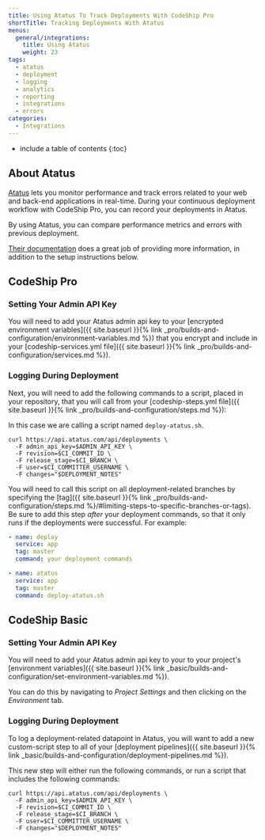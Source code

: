 ```yaml
---
title: Using Atatus To Track Deployments With CodeShip Pro
shortTitle: Tracking Deployments With Atatus
menus:
  general/integrations:
    title: Using Atatus
    weight: 23
tags:
  - atatus
  - deployment
  - logging
  - analytics
  - reporting
  - integrations
  - errors
categories:
  - Integrations
---
```


* include a table of contents
{:toc}

## About Atatus

[Atatus](https://www.atatus.com) lets you monitor performance and track errors related to your web and back-end applications in real-time. During your continuous deployment workflow with CodeShip Pro, you can record your deployments in Atatus.

By using Atatus, you can compare performance metrics and errors with previous deployment.

[Their documentation](https://www.atatus.com/docs) does a great job of providing more information, in addition to the setup instructions below.

## CodeShip Pro

### Setting Your Admin API Key

You will need to add your Atatus admin api key to your [encrypted environment variables]({{ site.baseurl }}{% link _pro/builds-and-configuration/environment-variables.md %}) that you encrypt and include in your [codeship-services.yml file]({{ site.baseurl }}{% link _pro/builds-and-configuration/services.md %}).

###  Logging During Deployment

Next, you will need to add the following commands to a script, placed in your repository, that you will call from your [codeship-steps.yml file]({{ site.baseurl }}{% link _pro/builds-and-configuration/steps.md %}):

In this case we are calling a script named `deploy-atatus.sh`.

```shell
curl https://api.atatus.com/api/deployments \
  -F admin_api_key=$ADMIN_API_KEY \
  -F revision=$CI_COMMIT_ID \
  -F release_stage=$CI_BRANCH \
  -F user=$CI_COMMITTER_USERNAME \
  -F changes="$DEPLOYMENT_NOTES"
```

You will need to call this script on all deployment-related branches by specifying the [tag]({{ site.baseurl }}{% link _pro/builds-and-configuration/steps.md %}/#limiting-steps-to-specific-branches-or-tags). Be sure to add this step _after_ your deployment commands, so that it only runs if the deployments were successful. For example:

```yaml
- name: deploy
  service: app
  tag: master
  command: your deployment commands

- name: atatus
  service: app
  tag: master
  command: deploy-atatus.sh
```

## CodeShip Basic

### Setting Your Admin API Key

You will need to add your Atatus admin api key to your to your project's [environment variables]({{ site.baseurl }}{% link _basic/builds-and-configuration/set-environment-variables.md %}).

You can do this by navigating to _Project Settings_ and then clicking on the _Environment_ tab.

###  Logging During Deployment

To log a deployment-related datapoint in Atatus, you will want to add a new custom-script step to all of your [deployment pipelines]({{ site.baseurl }}{% link _basic/builds-and-configuration/deployment-pipelines.md %}).

This new step will either run the following commands, or run a script that includes the following commands:

```shell
curl https://api.atatus.com/api/deployments \
  -F admin_api_key=$ADMIN_API_KEY \
  -F revision=$CI_COMMIT_ID \
  -F release_stage=$CI_BRANCH \
  -F user=$CI_COMMITTER_USERNAME \
  -F changes="$DEPLOYMENT_NOTES"
```
